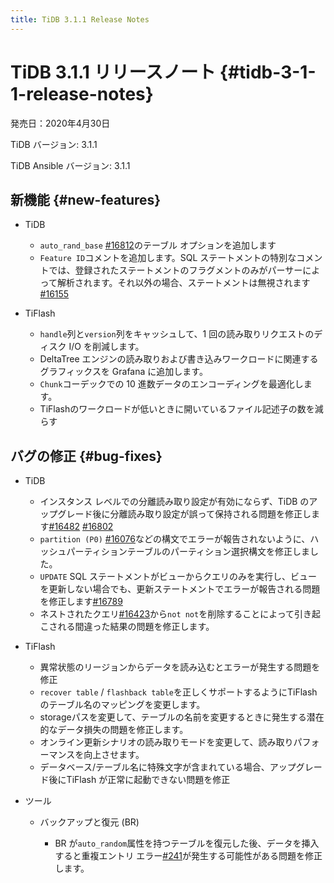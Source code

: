 ```yaml
---
title: TiDB 3.1.1 Release Notes
---
```


# TiDB 3.1.1 リリースノート {#tidb-3-1-1-release-notes}

発売日：2020年4月30日

TiDB バージョン: 3.1.1

TiDB Ansible バージョン: 3.1.1

## 新機能 {#new-features}

-   TiDB

    -   `auto_rand_base` [#16812](https://github.com/pingcap/tidb/pull/16812)のテーブル オプションを追加します
    -   `Feature ID`コメントを追加します。SQL ステートメントの特別なコメントでは、登録されたステートメントのフラグメントのみがパーサーによって解析されます。それ以外の場合、ステートメントは無視されます[#16155](https://github.com/pingcap/tidb/pull/16155)

-   TiFlash

    -   `handle`列と`version`列をキャッシュして、1 回の読み取りリクエストのディスク I/O を削減します。
    -   DeltaTree エンジンの読み取りおよび書き込みワークロードに関連するグラフィックスを Grafana に追加します。
    -   `Chunk`コーデックでの 10 進数データのエンコーディングを最適化します。
    -   TiFlashのワークロードが低いときに開いているファイル記述子の数を減らす

## バグの修正 {#bug-fixes}

-   TiDB

    -   インスタンス レベルでの分離読み取り設定が有効にならず、TiDB のアップグレード後に分離読み取り設定が誤って保持される問題を修正します[#16482](https://github.com/pingcap/tidb/pull/16482) [#16802](https://github.com/pingcap/tidb/pull/16802)
    -   `partition (P0)` [#16076](https://github.com/pingcap/tidb/pull/16076)などの構文でエラーが報告されないように、ハッシュパーティションテーブルのパーティション選択構文を修正しました。
    -   `UPDATE` SQL ステートメントがビューからクエリのみを実行し、ビューを更新しない場合でも、更新ステートメントでエラーが報告される問題を修正します[#16789](https://github.com/pingcap/tidb/pull/16789)
    -   ネストされたクエリ[#16423](https://github.com/pingcap/tidb/pull/16423)から`not not`を削除することによって引き起こされる間違った結果の問題を修正します。

-   TiFlash

    -   異常状態のリージョンからデータを読み込むとエラーが発生する問題を修正
    -   `recover table` / `flashback table`を正しくサポートするようにTiFlashのテーブル名のマッピングを変更します。
    -   storageパスを変更して、テーブルの名前を変更するときに発生する潜在的なデータ損失の問題を修正します。
    -   オンライン更新シナリオの読み取りモードを変更して、読み取りパフォーマンスを向上させます。
    -   データベース/テーブル名に特殊文字が含まれている場合、アップグレード後にTiFlash が正常に起動できない問題を修正

-   ツール

    -   バックアップと復元 (BR)

        -   BR が`auto_random`属性を持つテーブルを復元した後、データを挿入すると重複エントリ エラー[#241](https://github.com/pingcap/br/issues/241)が発生する可能性がある問題を修正します。

